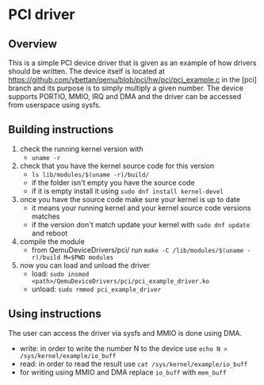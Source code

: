 # PCI driver

## Overview
This is a simple PCI device driver that is given as an example of how drivers should be
written.
The device itself is located at https://github.com/ybettan/qemu/blob/pci/hw/pci/pci_example.c 
in the [pci] branch and its purpose is to simply multiply a given number.
The device supports PORTIO, MMIO, IRQ and DMA and the driver can be accessed from
userspace using sysfs.

## Building instructions
1. check the running kernel version with
    - `uname -r`
2. check that you have the kernel source code for this version
    - `ls lib/modules/$(uname -r)/build/`
    - if the folder isn't empty you have the source code
    - if it is empty install it using `sudo dnf install kernel-devel`
3. once you have the source code make sure your kernel is up to date
    - it means your running kernel and your kernel source code versions matches
    - if the version don't match update your kernel with `sudo dnf update` and reboot
4. compile the module
    - from QemuDeviceDrivers/pci/ run `make -C /lib/modules/$(uname -r)/build M=$PWD modules`
5. now you can load and unload the driver
    - load: `sudo insmod <path>/QemuDeviceDrivers/pci/pci_example_driver.ko`
    - unload: `sudo rmmod pci_example_driver`
    
## Using instructions
The user can access the driver via sysfs and MMIO is done using DMA.
  * write: in order to write the number N to the device use `echo N > /sys/kernel/example/io_buff`
  * read: in order to read the result use `cat /sys/kernel/example/io_buff`
  * for writing using MMIO and DMA replace `io_buff` with `mem_buff`
